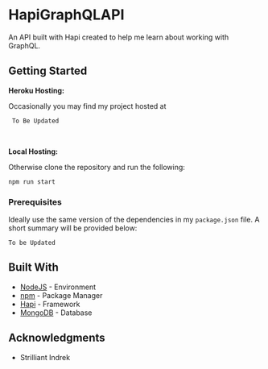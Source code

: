 # HapiGraphQLAPI

An API built with Hapi created to help me learn about working with GraphQL. 


## Getting Started

**Heroku Hosting:**

Occasionally you may find my project hosted at 
```
 To Be Updated 
```

<br>

**Local Hosting:** 

Otherwise clone the repository and run the following: 
```
npm run start 
```

### Prerequisites

Ideally use the same version of the dependencies in my `package.json` file. A short summary will be 
provided below: 

```
To be Updated
```

## Built With

* [NodeJS](https://nodejs.org/en/) - Environment
* [npm](https://www.npmjs.com/) - Package Manager
* [Hapi](https://hapijs.com/) - Framework 
* [MongoDB](https://www.mongodb.com/) - Database 

## Acknowledgments

* Strilliant Indrek
